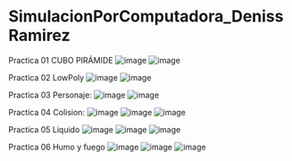 # SimulacionPorComputadora_DenissRamirez
Practica 01 CUBO PIRÁMIDE
![image](https://github.com/GALL1T0/SimulacionPorComputadora_DenissRamirez/assets/102568975/7c47249d-a18e-412d-80ae-87f69ade500e)
![image](https://github.com/GALL1T0/SimulacionPorComputadora_DenissRamirez/assets/102568975/113732b4-f1f0-46f4-a97a-675ec18535e4)

Practica 02 LowPoly
![image](https://github.com/GALL1T0/SimulacionPorComputadora_DenissRamirez/assets/102568975/fcdd9441-50f6-41c7-b5ef-c52349c8d128)
![image](https://github.com/GALL1T0/SimulacionPorComputadora_DenissRamirez/assets/102568975/e2451bca-fb44-4ae4-bd6f-4645db5fad73)

Practica 03 Personaje:
![image](https://github.com/GALL1T0/SimulacionPorComputadora_DenissRamirez/assets/102568975/5d6dd251-a541-4bc7-9a62-a23d005f80bf)
![image](https://github.com/GALL1T0/SimulacionPorComputadora_DenissRamirez/assets/102568975/6d816fa7-09a8-4194-8377-6ec1b713c6c3)


Practica 04 Colision:
![image](https://github.com/GALL1T0/SimulacionPorComputadora_DenissRamirez/assets/102568975/cf435e11-379b-4da6-bfa6-19afda857619)
![image](https://github.com/GALL1T0/SimulacionPorComputadora_DenissRamirez/assets/102568975/e0cae811-620c-4e32-949e-38911ecf30de)
![image](https://github.com/GALL1T0/SimulacionPorComputadora_DenissRamirez/assets/102568975/626c876f-fc0a-4a36-8e66-636458517aa0)

Practica 05 Liquido
![image](https://github.com/GALL1T0/SimulacionPorComputadora_DenissRamirez/assets/102568975/a43e1389-4e6e-4891-8e70-a5a169fe90e5)
![image](https://github.com/GALL1T0/SimulacionPorComputadora_DenissRamirez/assets/102568975/d7195711-6a54-4856-80e7-df898114081a)
![image](https://github.com/GALL1T0/SimulacionPorComputadora_DenissRamirez/assets/102568975/769672e2-58af-4f0d-bcf7-875ba5837781)

Practica 06 Humo y fuego
![image](https://github.com/GALL1T0/SimulacionPorComputadora_DenissRamirez/assets/102568975/6a813d1d-10d8-4fc8-9838-66983d11bf0d)
![image](https://github.com/GALL1T0/SimulacionPorComputadora_DenissRamirez/assets/102568975/e6ade65a-856b-4efb-93b6-9ac0ffe95e46)
![image](https://github.com/GALL1T0/SimulacionPorComputadora_DenissRamirez/assets/102568975/916d5298-b95b-4553-8d28-b37b598b3eae)
